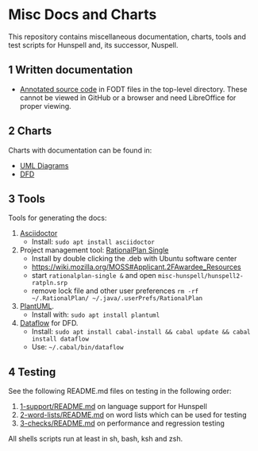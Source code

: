 # Misc Docs and Charts

This repository contains miscellaneous documentation, charts, tools and test
scripts for Hunspell and, its successor, Nuspell.


## 1 Written documentation

* [Annotated source code](code-comments/) in FODT files in the top-level
  directory. These cannot be viewed in GitHub or a browser and need LibreOffice
  for proper viewing.

## 2 Charts

Charts with documentation can be found in:

* [UML Diagrams](uml/README.md)
* [DFD](dfd/)


## 3 Tools

Tools for generating the docs:

1.  [Asciidoctor](http://asciidoctor.org/)
      - Install: `sudo apt install asciidoctor`
2.  Project management tool: [RationalPlan
    Single](https://www.rationalplan.com/on-premise/#single)
      - Install by double clicking the .deb with Ubuntu software center
      - <https://wiki.mozilla.org/MOSS#Applicant.2FAwardee_Resources>
      - start `rationalplan-single &` and open
        `misc-hunspell/hunspell2-ratpln.srp`
      - remove lock file and other user preferences `rm -rf
        ~/.RationalPlan/ ~/.java/.userPrefs/RationalPlan`
3.  [PlantUML](http://plantuml.com/).
      - Install with: `sudo apt install plantuml`
4.  [Dataflow](https://github.com/sonyxperiadev/dataflow) for DFD.
      - Install: `sudo apt install cabal-install && cabal update &&
        cabal install dataflow`
      - Use: `~/.cabal/bin/dataflow`


## 4 Testing

See the following README.md files on testing in the following order:
1. [1-support/README.md](1-support/README.md) on language support for Hunspell
2. [2-word-lists/README.md](2-word-lists/README.md) on word lists which can be used for testing
3. [3-checks/README.md](3-checks/README.md) on performance and regression testing

All shells scripts run at least in sh, bash, ksh and zsh.
